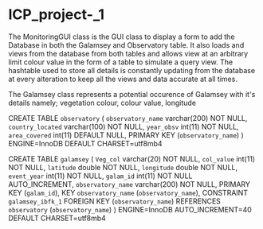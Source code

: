 # ICP_project-_1

The MonitoringGUI class is the GUI class to display a form to add the Database in both the Galamsey and Observatory table. It also loads and views from the database from both tables and allows view at an arbitrary limit colour value in the form of a table to simulate a query view. The hashtable used to store all details is constantly updating from the database at every alteration to keep all the views and data accurate at all times.

The Galamsey class represents a potential occurence of Galamsey with it's details namely; vegetation colour, colour value, longitude 





 CREATE TABLE `observatory` (
  `observatory_name` varchar(200) NOT NULL,
  `country_located` varchar(100) NOT NULL,
  `year_obsv` int(11) NOT NULL,
  `area_covered` int(11) DEFAULT NULL,
  PRIMARY KEY (`observatory_name`)
) ENGINE=InnoDB DEFAULT CHARSET=utf8mb4



CREATE TABLE `galamsey` (
  `Veg_col` varchar(20) NOT NULL,
  `col_value` int(11) NOT NULL,
  `latitude` double NOT NULL,
  `longitude` double NOT NULL,
  `event_year` int(11) NOT NULL,
  `galam_id` int(11) NOT NULL AUTO_INCREMENT,
  `observatory_name` varchar(200) NOT NULL,
  PRIMARY KEY (`galam_id`),
  KEY `observatory_name` (`observatory_name`),
  CONSTRAINT `galamsey_ibfk_1` FOREIGN KEY (`observatory_name`) REFERENCES `observatory` (`observatory_name`)
) ENGINE=InnoDB AUTO_INCREMENT=40 DEFAULT CHARSET=utf8mb4
